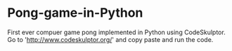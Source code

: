 # Pong-game-in-Python
First ever compuer game pong implemented in Python using CodeSkulptor. Go to 'http://www.codeskulptor.org/' and copy paste and run the code.
